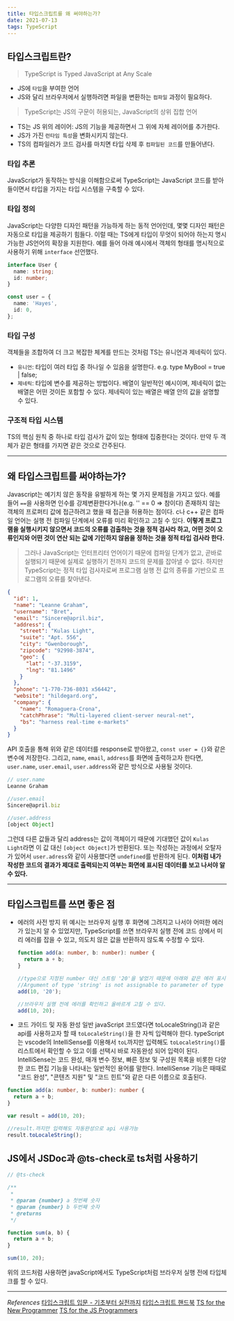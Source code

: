 ```yaml
---
title: 타입스크립트를 왜 써야하는가?
date: 2021-07-13
tags: TypeScript
---
```


## 타입스크립트란?

> TypeScript is Typed JavaScript at Any Scale

- JS에 `타입`을 부여한 언어
- JS와 달리 브라우저에서 실행하려면 파일을 변환하는 `컴파일` 과정이 필요하다.

> TypeScript는 JS의 구문이 허용되는, JavaScript의 상위 집합 언어

- TS는 JS 위의 레이어: JS의 기능을 제공하면서 그 위에 자체 레이어를 추가한다.
- JS가 가진 `런타임 특성`을 변화시키지 않는다.
- TS의 컴파일러가 코드 검사를 마치면 타입 삭제 후 `컴파일된 코드`를 만들어낸다.

### 타입 추론

JavaScript가 동작하는 방식을 이해함으로써 TypeScript는 JavaScript 코드를 받아들이면서 타입을 가지는 타입 시스템을 구축할 수 있다.

### 타입 정의

JavaScript는 다양한 디자인 패턴을 가능하게 하는 동적 언어인데, 몇몇 디자인 패턴은 자동으로 타입을 제공하기 힘들다. 이럴 때는 TS에게 타입이 무엇이 되어야 하는지 명시 가능한 JS언어의 확장을 지원한다. 예를 들어 아래 예시에서 객체의 형태를 명시적으로 사용하기 위해 `interface` 선언했다.

```typescript
interface User {
  name: string;
  id: number;
}

const user = {
  name: 'Hayes',
  id: 0,
};
```

### 타입 구성

객체들을 조합하여 더 크고 복잡한 체계를 만드는 것처럼 TS는 유니언과 제네릭이 있다.

- `유니언`: 타입이 여러 타입 중 하나일 수 있음을 설명한다. e.g. type MyBool = true | false;
- `제네릭`: 타입에 변수를 제공하는 방법이다. 배열이 일반적인 예시이며, 제네릭이 없는 배열은 어떤 것이든 포함할 수 있다. 제네릭이 있는 배열은 배열 안의 값을 설명할 수 있다.

### 구조적 타입 시스템

TS의 핵심 원칙 중 하나로 타입 검사가 값이 있는 형태에 집중한다는 것이다. 만약 두 객체가 같은 형태를 가지면 같은 것으로 간주된다.

---

## 왜 타입스크립트를 써야하는가?

Javascript는 예기치 않은 동작을 유발하게 하는 몇 가지 문제점을 가지고 있다. 예를 들어 `==`을 사용하면 인수를 강제변환한다거나(e.g. '' == 0 => 참이다) 존재하지 않는 객체의 프로퍼티 값에 접근하려고 했을 때 접근을 허용하는 점이다. c나 c++ 같은 컴파일 언어는 실행 전 컴파일 단계에서 오류를 미리 확인하고 고칠 수 있다. **이렇게 프로그램을 실행시키지 않으면서 코드의 오류를 검출하는 것을 정적 검사라 하고, 어떤 것이 오류인지와 어떤 것이 연산 되는 값에 기인하지 않음을 정하는 것을 정적 타입 검사라 한다.**

> 그러나 JavaScript는 인터프리터 언어이기 때문에 컴파일 단계가 없고, 곧바로 실행되기 때문에 실제로 실행하기 전까지 코드의 문제를 잡아낼 수 없다. 하지만 TypeScript는 정적 타입 검사자로써 프로그램 실행 전 값의 종류를 기반으로 프로그램의 오류를 찾아낸다.

```json
{
  "id": 1,
  "name": "Leanne Graham",
  "username": "Bret",
  "email": "Sincere@april.biz",
  "address": {
    "street": "Kulas Light",
    "suite": "Apt. 556",
    "city": "Gwenborough",
    "zipcode": "92998-3874",
    "geo": {
      "lat": "-37.3159",
      "lng": "81.1496"
    }
  },
  "phone": "1-770-736-8031 x56442",
  "website": "hildegard.org",
  "company": {
    "name": "Romaguera-Crona",
    "catchPhrase": "Multi-layered client-server neural-net",
    "bs": "harness real-time e-markets"
  }
}
```

API 호출을 통해 위와 같은 데이터를 response로 받아왔고, `const user = {}`와 같은 변수에 저장한다. 그리고, `name`, `email`, `address`를 화면에 출력하고자 한다면, `user.name`, `user.email`, `user.address`와 같은 방식으로 사용될 것이다.

```javascript
// user.name
Leanne Graham

//user.email
Sincere@april.biz

//user.address
[object Object]
```

그런데 다른 값들과 달리 address는 값이 객체이기 때문에 기대했던 값이 `Kulas Light`라면 이 값 대신 `[object Object]`가 반환된다. 또는 작성하는 과정에서 오탈자가 있어서 `user.adress`와 같이 사용했다면 `undefined`를 반환하게 된다. **이처럼 내가 작성한 코드의 결과가 제대로 출력되는지 여부는 화면에 표시된 데이터를 보고 나서야 알 수 있다.**

---

## 타입스크립트를 쓰면 좋은 점

- 에러의 사전 방지
  위 예시는 브라우저 실행 후 화면에 그려지고 나서야 어떠한 에러가 있는지 알 수 있었지만, TypeScript를 쓰면 브라우저 실행 전에 코드 상에서 미리 에러를 잡을 수 있고, 의도치 않은 값을 반환하지 않도록 수정할 수 있다.

  ```typescript
  function add(a: number, b: number): number {
    return a + b;
  }

  //type으로 지정된 number 대신 스트링 '20'을 넣었기 때문에 아래와 같은 에러 표시
  //Argument of type 'string' is not assignable to parameter of type 'number'.
  add(10, '20');

  //브라우저 실행 전에 에러를 확인하고 올바르게 고칠 수 있다.
  add(10, 20);
  ```

- 코드 가이드 및 자동 완성
  일반 javaScript 코드였다면 toLocaleString()과 같은 api를 사용하고자 할 때 `toLocaleString()`을 한 자씩 입력해야 한다. typeScript는 vscode의 IntelliSense를 이용해서 `toL`까지만 입력해도 `toLocaleString()`를 리스트에서 확인할 수 있고 이를 선택시 바로 자동완성 되어 입력이 된다. IntelliSense는 코드 완성, 매개 변수 정보, 빠른 정보 및 구성원 목록을 비롯한 다양한 코드 편집 기능을 나타내는 일반적인 용어를 말한다. IntelliSense 기능은 때때로 "코드 완성", "콘텐츠 지원" 및 "코드 힌트"와 같은 다른 이름으로 호출된다.

```typescript
function add(a: number, b: number): number {
  return a + b;
}

var result = add(10, 20);

//result.까지만 입력해도 자동완성으로 api 사용가능
result.toLocaleString();
```

## JS에서 JSDoc과 @ts-check로 ts처럼 사용하기

```javascript
// @ts-check

/**
 *
 * @param {number} a 첫번째 숫자
 * @param {number} b 두번째 숫자
 * @returns
 */

function sum(a, b) {
  return a + b;
}

sum(10, 20);
```

위의 코드처럼 사용하면 javaScript에서도 TypeScript처럼 브라우저 실행 전에 타입체크를 할 수 있다.

---

_References_
[타입스크립트 입문 - 기초부터 실전까지](https://inf.run/zNPx)
[타입스크립트 핸드북](https://joshua1988.github.io/ts/why-ts.html#%ED%83%80%EC%9E%85%EC%8A%A4%ED%81%AC%EB%A6%BD%ED%8A%B8%EB%9E%80)
[TS for the New Programmer](https://typescript-kr.github.io/pages/tutorials/ts-for-the-new-programmer.html)
[TS for the JS Programmers](https://typescript-kr.github.io/pages/tutorials/ts-for-js-programmers.html)
